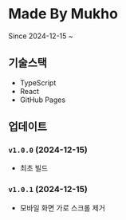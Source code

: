 # Made By Mukho

Since 2024-12-15 ~

## 기술스택

- TypeScript
- React
- GitHub Pages

## 업데이트

### `v1.0.0` (2024-12-15)

- 최초 빌드

### `v1.0.1` (2024-12-15)

- 모바일 화면 가로 스크롤 제거
